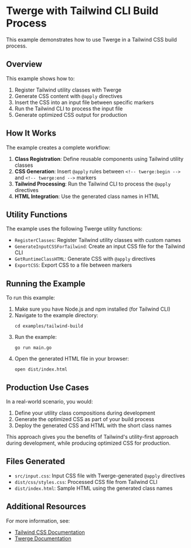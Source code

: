 # Twerge with Tailwind CLI Build Process

This example demonstrates how to use Twerge in a Tailwind CSS build process.

## Overview

This example shows how to:

1. Register Tailwind utility classes with Twerge
2. Generate CSS content with `@apply` directives
3. Insert the CSS into an input file between specific markers
4. Run the Tailwind CLI to process the input file
5. Generate optimized CSS output for production

## How It Works

The example creates a complete workflow:

1. **Class Registration**: Define reusable components using Tailwind utility classes
2. **CSS Generation**: Insert `@apply` rules between `<!-- twerge:begin -->` and `<!-- twerge:end -->` markers
3. **Tailwind Processing**: Run the Tailwind CLI to process the `@apply` directives
4. **HTML Integration**: Use the generated class names in HTML

## Utility Functions

The example uses the following Twerge utility functions:

- `RegisterClasses`: Register Tailwind utility classes with custom names
- `GenerateInputCSSForTailwind`: Create an input CSS file for the Tailwind CLI
- `GetRuntimeClassHTML`: Generate CSS with `@apply` directives
- `ExportCSS`: Export CSS to a file between markers

## Running the Example

To run this example:

1. Make sure you have Node.js and npm installed (for Tailwind CLI)
2. Navigate to the example directory:
   ```
   cd examples/tailwind-build
   ```
3. Run the example:
   ```
   go run main.go
   ```
4. Open the generated HTML file in your browser:
   ```
   open dist/index.html
   ```

## Production Use Cases

In a real-world scenario, you would:

1. Define your utility class compositions during development
2. Generate the optimized CSS as part of your build process
3. Deploy the generated CSS and HTML with the short class names

This approach gives you the benefits of Tailwind's utility-first approach during development, while producing optimized CSS for production.

## Files Generated

- `src/input.css`: Input CSS file with Twerge-generated `@apply` directives
- `dist/css/styles.css`: Processed CSS file from Tailwind CLI
- `dist/index.html`: Sample HTML using the generated class names

## Additional Resources

For more information, see:

- [Tailwind CSS Documentation](https://tailwindcss.com/docs)
- [Twerge Documentation](https://github.com/conneroisu/twerge)
